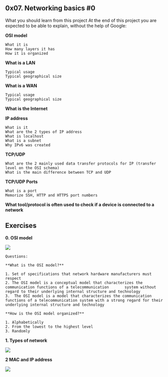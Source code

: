 ## 0x07. Networking basics #0

What you should learn from this project
At the end of this project you are expected to be able to explain, without the help of Google:

**OSI model**

	What it is
	How many layers it has
	How it is organized

**What is a LAN**

	Typical usage
	Typical geographical size

**What is a WAN**

	Typical usage
	Typical geographical size
**What is the Internet**

**IP address**

	What is it
	What are the 2 types of IP address
	What is localhost
	What is a subnet
	Why IPv6 was created

**TCP/UDP**

	What are the 2 mainly used data transfer protocols for IP (transfer level on the OSI schema)
	What is the main difference between TCP and UDP

**TCP/UDP Ports**

	What is a port
	Memorize SSH, HTTP and HTTPS port numbers

**What tool/protocol is often used to check if a device is connected to a network**

## Exercises

**0. OSI model**

![](https://s3.amazonaws.com/intranet-projects-files/holbertonschool-sysadmin_devops/259/AJDRNea.jpg)

	Questions:

	**What is the OSI model?**

	1. Set of specifications that network hardware manufacturers must respect
	2. The OSI model is a conceptual model that characterizes the communication functions of a telecommunication 	   system without regard to their underlying internal structure and technology
	3.	The OSI model is a model that characterizes the communication functions of a telecommunication system with a strong regard for their underlying internal structure and technology

	**How is the OSI model organized?**

	1. Alphabetically
	2. From the lowest to the highest level
	3. Randomly

**1. Types of network**

![](https://s3.amazonaws.com/intranet-projects-files/holbertonschool-sysadmin_devops/259/kbaNEA1.jpg)

**2 MAC and IP address**

![](https://s3.amazonaws.com/intranet-projects-files/holbertonschool-sysadmin_devops/259/YWtKMUr.jpg)

